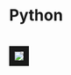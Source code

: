 <h1> Python <h1>
<img src="https://cdn-images-1.medium.com/max/1600/1*7EUX9QIjq2x1JyFKcjhXsA.png" border="10">

